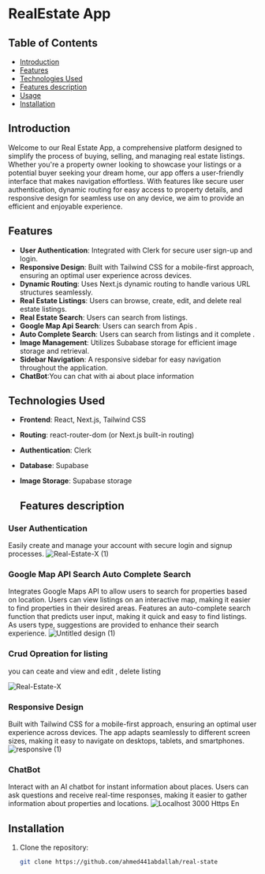 # RealEstate App

## Table of Contents
- [Introduction](#introduction)
- [Features](#features)
- [Technologies Used](#technologies-used)
- [Features description](#Featuresde-scription)
- [Usage](#usage)
- [Installation](#installation)


## Introduction
Welcome to our Real Estate App, a comprehensive platform designed to simplify the process of buying, selling, and managing real estate listings. Whether you're a property owner looking to showcase your listings or a potential buyer seeking your dream home, our app offers a user-friendly interface that makes navigation effortless. With features like secure user authentication, dynamic routing for easy access to property details, and responsive design for seamless use on any device, we aim to provide an efficient and enjoyable experience. 

## Features
- **User Authentication**: Integrated with Clerk for secure user sign-up and login.
- **Responsive Design**: Built with Tailwind CSS for a mobile-first approach, ensuring an optimal user experience across devices.
- **Dynamic Routing**: Uses Next.js dynamic routing to handle various URL structures seamlessly.
- **Real Estate Listings**: Users can browse, create, edit, and delete real estate listings.
- **Real Estate Search**: Users can search from listings.
- **Google Map Api Search**: Users can search from Apis .
- **Auto Complete Search**: Users can search from listings and it complete .
- **Image Management**: Utilizes Subabase storage  for efficient image storage and retrieval.
- **Sidebar Navigation**: A responsive sidebar for easy navigation throughout the application.
- **ChatBot**:You can chat with ai about place information
  
## Technologies Used
- **Frontend**: React, Next.js, Tailwind CSS
- **Routing**: react-router-dom (or Next.js built-in routing)
- **Authentication**: Clerk
- **Database**: Supabase
- **Image Storage**: Supabase storage

  ## Features description

### User Authentication
Easily create and manage your account with secure login and signup processes. 
![Real-Estate-X (1)](https://github.com/user-attachments/assets/2907d4ff-de8c-41e5-9f26-4ed214915034)


### Google Map API Search Auto Complete Search
Integrates Google Maps API to allow users to search for properties based on location. Users can view listings on an interactive map, making it easier to find properties in their desired areas.
Features an auto-complete search function that predicts user input, making it quick and easy to find listings. As users type, suggestions are provided to enhance their search experience.
![Untitled design (1)](https://github.com/user-attachments/assets/6fc25019-e5be-4b34-805e-7d6b1729c7b0)

### Crud Opreation for listing 
you can ceate and view and edit , delete listing 

![Real-Estate-X](https://github.com/user-attachments/assets/55c25554-f063-4130-99bc-de9c7262388a)
### Responsive Design
Built with Tailwind CSS for a mobile-first approach, ensuring an optimal user experience across devices. The app adapts seamlessly to different screen sizes, making it easy to navigate on desktops, tablets, and smartphones.
![responsive (1)](https://github.com/user-attachments/assets/ec5f72b1-187f-4bc0-920d-033b65574b85)
### ChatBot
Interact with an AI chatbot for instant information about places. Users can ask questions and receive real-time responses, making it easier to gather information about properties and locations.
![Localhost 3000 Https  En](https://github.com/user-attachments/assets/bff7bb47-0c98-4a37-be31-e8bd97c424e3)
## Installation
1. Clone the repository:
   ```bash
   git clone https://github.com/ahmed441abdallah/real-state




